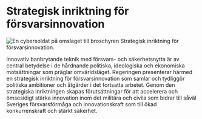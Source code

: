 # Strategisk inriktning för försvarsinnovation

![En cybersoldat på omslaget till broschyren Strategisk inriktning för försvarsinnovation.](/contentassets/38380ae279be406a9775a6d54002503e/strategisk-inriktning-for-forsvarsinnovation_sida_01.png?width=150&quality=85)

Innovativ banbrytande teknik med försvars- och säkerhetsnytta är av central betydelse i de hårdnande politiska, ideologiska och ekonomiska motsättningar som präglar omvärldsläget. Regeringen presenterar härmed en strategisk inriktning för försvarsinnovation som samlar och tydliggör politiska ambitioner och åtgärder i det fortsatta arbetet. Genom den strategiska inriktningen skapas förutsättningar för att accelerera och ömsesidigt stärka innovation inom det militära och civila som bidrar till såväl Sveriges försvarsförmåga och innovationskraft som till ökad konkurrenskraft och stärkt säkerhet.
